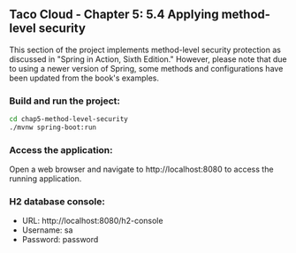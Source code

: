 ## Taco Cloud - Chapter 5: 5.4 Applying method-level security

This section of the project implements method-level security protection as discussed in "Spring in Action, Sixth Edition." However, please note that due to using a newer version of Spring, some methods and configurations have been updated from the book's examples.

### Build and run the project:
```bash
cd chap5-method-level-security
./mvnw spring-boot:run
```
### Access the application:
Open a web browser and navigate to http://localhost:8080 to access the running application.


### H2 database console:
* URL: http://localhost:8080/h2-console
* Username: sa
* Password: password

